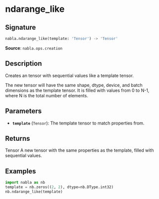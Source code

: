 # ndarange_like

## Signature

```python
nabla.ndarange_like(template: 'Tensor') -> 'Tensor'
```

**Source**: `nabla.ops.creation`

## Description

Creates an tensor with sequential values like a template tensor.

The new tensor will have the same shape, dtype, device, and batch
dimensions as the template tensor. It is filled with values from 0 to
N-1, where N is the total number of elements.

## Parameters

- **`template`** (`Tensor`): The template tensor to match properties from.

## Returns

Tensor
    A new tensor with the same properties as the template, filled with
    sequential values.

## Examples

```python
import nabla as nb
template = nb.zeros((2, 2), dtype=nb.DType.int32)
nb.ndarange_like(template)
```
